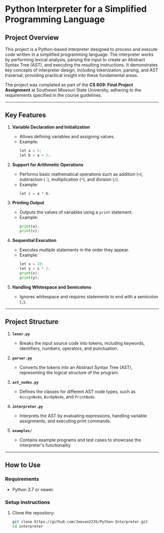 # Python Interpreter for a Simplified Programming Language

## Project Overview
This project is a Python-based interpreter designed to process and execute code written in a simplified programming language. The interpreter works by performing lexical analysis, parsing the input to create an Abstract Syntax Tree (AST), and executing the resulting instructions. It demonstrates key concepts of interpreter design, including tokenization, parsing, and AST traversal, providing practical insight into these fundamental areas.

The project was completed as part of the **CS 609: Final Project Assignment** at Southeast Missouri State University, adhering to the requirements specified in the course guidelines.

---

## Key Features
1. **Variable Declaration and Initialization**
   - Allows defining variables and assigning values.
   - Example:
     ```python
     let a = 5;
     let b = a + 3;
     ```

2. **Support for Arithmetic Operations**
   - Performs basic mathematical operations such as addition (`+`), subtraction (`-`), multiplication (`*`), and division (`/`).
   - Example:
     ```python
     let c = a * b;
     ```

3. **Printing Output**
   - Outputs the values of variables using a `print` statement.
   - Example:
     ```python
     print(a);
     print(c);
     ```

4. **Sequential Execution**
   - Executes multiple statements in the order they appear.
   - Example:
     ```python
     let x = 10;
     let y = x * 2;
     print(x);
     print(y);
     ```

5. **Handling Whitespace and Semicolons**
   - Ignores whitespace and requires statements to end with a semicolon (`;`).

---

## Project Structure
1. **`lexer.py`**
   - Breaks the input source code into tokens, including keywords, identifiers, numbers, operators, and punctuation.

2. **`parser.py`**
   - Converts the tokens into an Abstract Syntax Tree (AST), representing the logical structure of the program.

3. **`ast_nodes.py`**
   - Defines the classes for different AST node types, such as `AssignNode`, `BinOpNode`, and `PrintNode`.

4. **`interpreter.py`**
   - Interprets the AST by evaluating expressions, handling variable assignments, and executing print commands.

5. **`examples/`**
   - Contains example programs and test cases to showcase the interpreter's functionality.

---

## How to Use

### Requirements
- Python 3.7 or newer.

### Setup Instructions
1. Clone the repository:
   ```bash
   git clone https://github.com/Jeevan2235/Python-Interpreter.git
   cd interpreter
